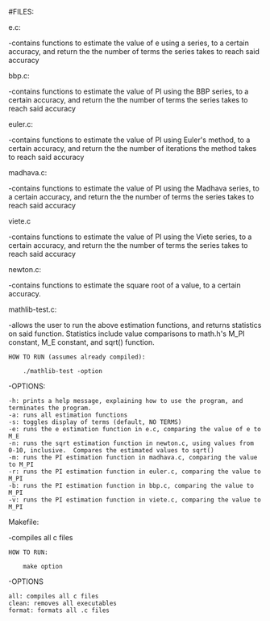 #FILES: 

e.c:

-contains functions to estimate the value of e using a series, to a certain accuracy, and return the the number of terms the series takes to reach said accuracy

bbp.c:

-contains functions to estimate the value of PI using the BBP series, to a certain accuracy, and return the the number of terms the series takes to reach said accuracy

euler.c:

-contains functions to estimate the value of PI using Euler's method, to a certain accuracy, and return the the number of iterations the method takes to reach said accuracy

madhava.c:

-contains functions to estimate the value of PI using the Madhava series, to a certain accuracy, and return the the number of terms the series takes to reach said accuracy

viete.c

-contains functions to estimate the value of PI using the Viete series, to a certain accuracy, and return the the number of terms the series takes to reach said accuracy

newton.c:

-contains functions to estimate the square root of a value, to a certain accuracy. 

mathlib-test.c:

-allows the user to run the above estimation functions, and returns statistics on said function.  Statistics include value comparisons to math.h's M_PI constant, M_E constant, and sqrt() function.

    HOW TO RUN (assumes already compiled):

        ./mathlib-test -option

-OPTIONS: 

    -h: prints a help message, explaining how to use the program, and terminates the program. 
    -a: runs all estimation functions
    -s: toggles display of terms (default, NO TERMS)
    -e: runs the e estimation function in e.c, comparing the value of e to M_E
    -n: runs the sqrt estimation function in newton.c, using values from 0-10, inclusive.  Compares the estimated values to sqrt()
    -m: runs the PI estimation function in madhava.c, comparing the value to M_PI
    -r: runs the PI estimation function in euler.c, comparing the value to M_PI
    -b: runs the PI estimation function in bbp.c, comparing the value to M_PI
    -v: runs the PI estimation function in viete.c, comparing the value to M_PI

Makefile:

-compiles all c files

    HOW TO RUN:

        make option

-OPTIONS

    all: compiles all c files
    clean: removes all executables
    format: formats all .c files


